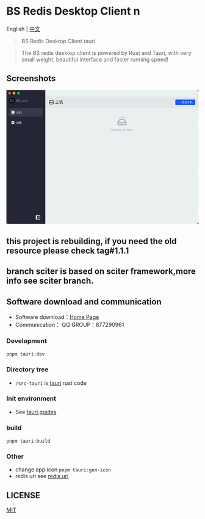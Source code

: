 # BS Redis Desktop Client n

English | [中文](./docs/zh_CN.md)

> BS Redis Desktop Client tauri

> The BS redis desktop client is powered by Rust and Tauri, with very small weight, beautiful interface and faster
> running speed!


## Screenshots
![1](./docs/imgs/1.png)

## this project is rebuilding, if you need the old resource please check tag#1.1.1

## branch sciter is based on sciter framework,more info see sciter branch.

## Software download and communication

* Software download：[Home Page](http://bs.xsa.link)
* Communication： QQ GROUP：877290961

### Development

```shell
pnpm tauri:dev
```

### Directory tree

- `/src-tauri` is  [tauri](https://tauri.app/) rust code

### Init environment

- See [tauri guides](https://tauri.app/v1/guides/)

### build

```shell
pnpm tauri:build
```

### Other

- change app icon `pnpm tauri:gen-icon`
- redis uri see [redis uri](./docs/uri.md)


## LICENSE

[MIT](./LICENSE)
